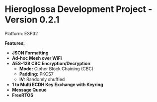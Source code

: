 # Hieroglossa Development Project - Version 0.2.1

Platform: ESP32

**Features:**

- **JSON Formatting**
- **Ad-hoc Mesh over WiFi**
- **AES-128 CBC Encryption/Decryption**
  - **Mode:** Cipher Block Chaining (CBC)
  - **Padding:** PKCS7
  - **IV:** Randomly shuffled
- **1 to Multi ECDH Key Exchange with Keyring**
- **Message Queue**
- **FreeRTOS**


